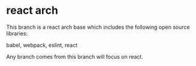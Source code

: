 # react arch
This branch is a react arch base which includes the following open source libraries:

babel, webpack, eslint, react

Any branch comes from this branch will focus on react.